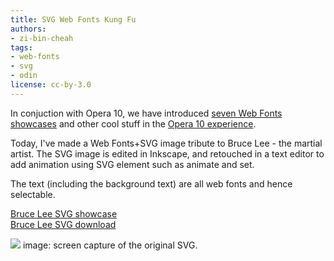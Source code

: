 ```yaml
---
title: SVG Web Fonts Kung Fu
authors:
- zi-bin-cheah
tags:
- web-fonts
- svg
- odin
license: cc-by-3.0
---
```


<p>
In conjuction with Opera 10, we have introduced <a href="https://dev.opera.com/articles/view/seven-web-fonts-showcases/" target="_blank">seven Web Fonts showcases</a> and other cool stuff in the <a href="https://dev.opera.com/articles/view/the-opera-10-experience/" target="_blank"> Opera 10 experience</a>.
</p>
<p>
Today, I&#39;ve made a Web Fonts+SVG image tribute to Bruce Lee - the martial artist. The SVG image is edited in Inkscape, and retouched in a text editor to add animation using SVG element such as animate and set.
</p>
<p>
The text (including the background text) are all web fonts and hence selectable.
</p>
<p>
<a href="http://people.opera.com/zibin/bruce_lee_8thSept2009.svg">Bruce Lee SVG showcase</a><br />
<a href="http://people.opera.com/zibin/bruce_lee_svg.zip">Bruce Lee SVG download</a>
</p>
<p>
<img src="http://people.opera.com/zibin/bruce_lee_image.png" />
image: screen capture of the original SVG.
</p>



